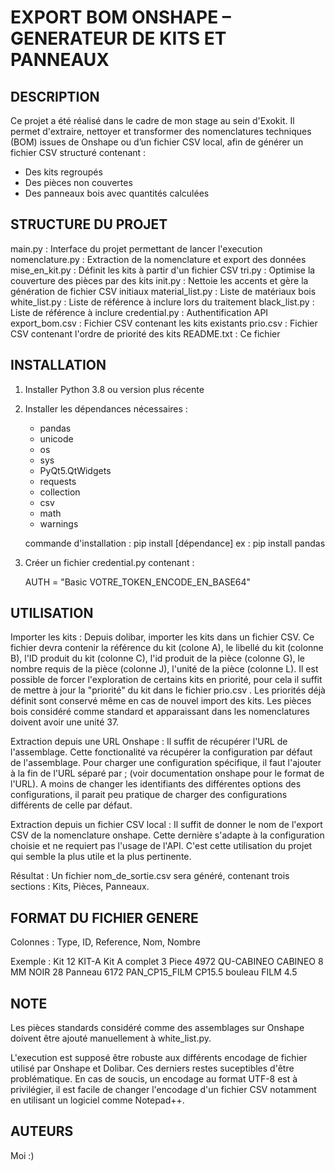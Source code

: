 
EXPORT BOM ONSHAPE – GENERATEUR DE KITS ET PANNEAUX
==================================================

DESCRIPTION
-----------
Ce projet a été réalisé dans le cadre de mon stage au sein d'Exokit. 
Il permet d'extraire, nettoyer et transformer des nomenclatures techniques (BOM) issues de Onshape ou d’un fichier CSV local, afin de générer un fichier CSV structuré contenant :

- Des kits regroupés
- Des pièces non couvertes
- Des panneaux bois avec quantités calculées

STRUCTURE DU PROJET
-------------------
main.py                : Interface du projet permettant de lancer l'execution 
nomenclature.py        : Extraction de la nomenclature et export des données
mise_en_kit.py         : Définit les kits à partir d'un fichier CSV
tri.py                 : Optimise la couverture des pièces par des kits
init.py                : Nettoie les accents et gère la génération de fichier CSV initiaux
material_list.py       : Liste de matériaux bois
white_list.py          : Liste de référence à inclure lors du traitement
black_list.py          : Liste de référence à inclure
credential.py          : Authentification API
export_bom.csv         : Fichier CSV contenant les kits existants
prio.csv               : Fichier CSV contenant l'ordre de priorité des kits 
README.txt             : Ce fichier

INSTALLATION
------------
1. Installer Python 3.8 ou version plus récente
2. Installer les dépendances nécessaires :

    -   pandas
    -   unicode
    -   os
    -   sys
    -   PyQt5.QtWidgets
    -   requests
    -   collection
    -   csv
    -   math
    -   warnings

   commande d'installation : pip install [dépendance]
   ex : pip install pandas 

3. Créer un fichier credential.py contenant :

   AUTH = "Basic VOTRE_TOKEN_ENCODE_EN_BASE64"

UTILISATION
-----------
Importer les kits :
    Depuis dolibar, importer les kits dans un fichier CSV. Ce fichier devra contenir la référence du kit (colone A), le libellé du kit (colonne B), l'ID produit du kit (colonne C), l'id produit de la pièce (colonne G), le nombre requis de la pièce (colonne J), l'unité de la pièce (colonne L). 
    Il est possible de forcer l'exploration de certains kits en priorité, pour cela il suffit de mettre à jour la "priorité" du kit dans le fichier prio.csv . Les priorités déjà définit sont conservé même en cas de nouvel import des kits. 
    Les pièces bois considéré comme standard et apparaissant dans les nomenclatures doivent avoir une unité 37.

Extraction depuis une URL Onshape :
    Il suffit de récupérer l'URL de l'assemblage. Cette fonctionalité va récupérer la configuration par défaut de l'assemblage. Pour charger une configuration spécifique, il faut l'ajouter à la fin de l'URL séparé par ; (voir documentation onshape pour le format de l'URL).
    A moins de changer les identifiants des différentes options des configurations, il parait peu pratique de charger des configurations différents de celle par défaut.

Extraction depuis un fichier CSV local :
    Il suffit de donner le nom de l'export CSV de la nomenclature onshape. Cette dernière s'adapte à la configuration choisie et ne requiert pas l'usage de l'API. C'est cette utilisation du projet qui semble la plus utile et la plus pertinente.

Résultat :
    Un fichier nom_de_sortie.csv sera généré, contenant trois sections : Kits, Pièces, Panneaux.

FORMAT DU FICHIER GENERE
-------------------------
Colonnes : Type, ID, Reference, Nom, Nombre

Exemple :
Kit     12      KIT-A         Kit A complet         3
Piece   4972    QU-CABINEO    CABINEO 8 MM NOIR     28
Panneau 6172    PAN_CP15_FILM CP15.5 bouleau FILM   4.5

NOTE
-----------
Les pièces standards considéré comme des assemblages sur Onshape doivent être ajouté manuellement à white_list.py.

L'execution est supposé être robuste aux différents encodage de fichier utilisé par Onshape et Dolibar. Ces derniers restes suceptibles d'être problématique. En cas de soucis, un encodage au format UTF-8 est à privilégier, il est facile de changer l'encodage d'un fichier CSV notamment en utilisant un logiciel comme Notepad++.

AUTEURS
-------
Moi :)



